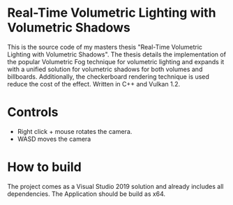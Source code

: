 # Real-Time Volumetric Lighting with Volumetric Shadows
This is the source code of my masters thesis "Real-Time Volumetric Lighting with Volumetric Shadows". The thesis details the implementation of the popular Volumetric Fog technique for volumetric lighting and expands it with a unified solution for volumetric shadows for both volumes and billboards. Additionally, the checkerboard rendering technique is used reduce the cost of the effect. Written in C++ and Vulkan 1.2.

# Controls
- Right click + mouse rotates the camera.
- WASD moves the camera

# How to build
The project comes as a Visual Studio 2019 solution and already includes all dependencies. The Application should be build as x64.
